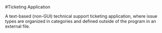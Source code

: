 #Ticketing Application

A text-based (non-GUI) technical support ticketing application, where issue types are organized in categories and defined outside of the program in an external file.
